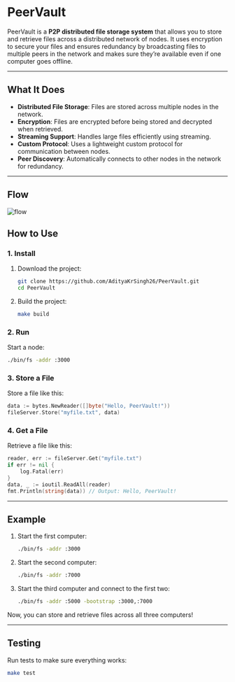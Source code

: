 # PeerVault

PeerVault is a **P2P distributed file storage system** that allows you to store and retrieve files across a distributed network of nodes. It uses encryption to secure your files and ensures redundancy by broadcasting files to multiple peers in the network and makes sure they’re available even if one computer goes offline.

---

## What It Does

- **Distributed File Storage**: Files are stored across multiple nodes in the network.
- **Encryption**: Files are encrypted before being stored and decrypted when retrieved.
- **Streaming Support**: Handles large files efficiently using streaming.
- **Custom Protocol**: Uses a lightweight custom protocol for communication between nodes.
- **Peer Discovery**: Automatically connects to other nodes in the network for redundancy.

---

## Flow
![flow](https://github.com/user-attachments/assets/b409604d-eddf-4b39-8f9d-d098e96e0f07)

## How to Use

### 1. Install
1. Download the project:
   ```bash
   git clone https://github.com/AdityaKrSingh26/PeerVault.git
   cd PeerVault
   ```

2. Build the project:
   ```bash
   make build
   ```

### 2. Run
Start a node:
```bash
./bin/fs -addr :3000
```

### 3. Store a File
Store a file like this:
```go
data := bytes.NewReader([]byte("Hello, PeerVault!"))
fileServer.Store("myfile.txt", data)
```

### 4. Get a File
Retrieve a file like this:
```go
reader, err := fileServer.Get("myfile.txt")
if err != nil {
    log.Fatal(err)
}
data, _ := ioutil.ReadAll(reader)
fmt.Println(string(data)) // Output: Hello, PeerVault!
```

---

## Example

1. Start the first computer:
   ```bash
   ./bin/fs -addr :3000
   ```

2. Start the second computer:
   ```bash
   ./bin/fs -addr :7000
   ```

3. Start the third computer and connect to the first two:
   ```bash
   ./bin/fs -addr :5000 -bootstrap :3000,:7000
   ```

Now, you can store and retrieve files across all three computers!

---

## Testing

Run tests to make sure everything works:
```bash
make test
```
